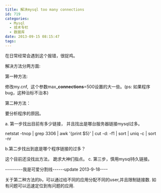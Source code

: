 ```yaml
---
title: 解决mysql too many connections
id: 719
categories:
  - Mysql
  - 技术专栏
  - 数据库
date: 2013-09-15 08:15:47
tags:
---
```


在日常经常会遇到这个报错，很捉鸡。

解决方法分两方面:

第一种方法:<!--more-->

修改my.cnf,  这个参数max_**connections**=500设置的大一些。(ps: 如果程序bug，这种治标不治本)

第二种方法：

要分析程序的原因。

a. 第一步找出目前有多少链接， 并且找出是哪台服务器链接mysql过多。

netstat -tnop | grep 3306 | awk '{print $5}' | cut -d: -f1 | sort | uniq -c | sort -nr

b.第二步找出到底是哪个程序链接的过多？

这个目前还没找出方法， 跪求大神们指点。
c. 第三步，慎用mysql持久链接。

---------我是可爱分割线------update 2013-9-18----

关于第二种方法的b，可以通过给不同的应用分配不同的user,并且限制链接数. 如有问题可以迅速定位到有问题的应用. 
